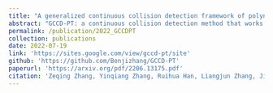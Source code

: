 ```yaml
---
title: "A generalized continuous collision detection framework of polynomial trajectory for mobile robots in cluttered environments"
abstract: "GCCD-PT: a continuous collision detection method that works in UAVs/AGVs/CDPRs. <br/><img src='/images/publications/2022_gccdpt.jpg'>"
permalink: /publication/2022_GCCDPT
collection: publications
date: 2022-07-19
link: 'https://sites.google.com/view/gccd-pt/site'
github: 'https://github.com/Benjizhang/GCCD-PT'
paperurl: 'https://arxiv.org/pdf/2206.13175.pdf'
citation: 'Zeqing Zhang, Yinqiang Zhang, Ruihua Han, Liangjun Zhang, Jia Pan (2022). <br><i>IEEE Robotics and Automation Letters</i>.'
---
```


